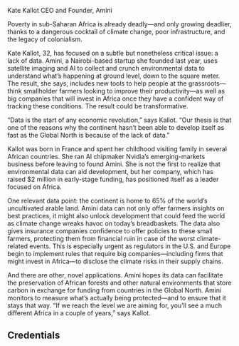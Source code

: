 Kate Kallot
CEO and Founder, Amini

Poverty in sub-Saharan Africa is already deadly—and only growing deadlier, thanks to a dangerous cocktail of climate change, poor infrastructure, and the legacy of colonialism.

Kate Kallot, 32, has focused on a subtle but nonetheless critical issue: a lack of data. Amini, a Nairobi-based startup she founded last year, uses satellite imaging and AI to collect and crunch environmental data to understand what’s happening at ground level, down to the square meter. The result, she says, includes new tools to help people at the grassroots—think smallholder farmers looking to improve their productivity—as well as big companies that will invest in Africa once they have a confident way of tracking these conditions. The result could be transformative.

“Data is the start of any economic revolution,” says Kallot. “Our thesis is that one of the reasons why the continent hasn’t been able to develop itself as fast as the Global North is because of the lack of data.”

Kallot was born in France and spent her childhood visiting family in several African countries. She ran AI chipmaker Nvidia’s emerging-markets business before leaving to found Amini. She is not the first to realize that environmental data can aid development, but her company, which has raised $2 million in early-stage funding, has positioned itself as a leader focused on Africa.

One relevant data point: the continent is home to 65% of the world’s uncultivated arable land. Amini data can not only offer farmers insights on best practices, it might also unlock development that could feed the world as climate change wreaks havoc on today’s breadbaskets. The data also gives insurance companies confidence to offer policies to these small farmers, protecting them from financial ruin in case of the worst climate-related events. This is especially urgent as regulators in the U.S. and Europe begin to implement rules that require big companies—including firms that might invest in Africa—to disclose the climate risks in their supply chains.

And there are other, novel applications. Amini hopes its data can facilitate the preservation of African forests and other natural environments that store carbon in exchange for funding from countries in the Global North. Amini monitors to measure what’s actually being protected—and to ensure that it stays that way. “If we reach the level we are aiming for, you’ll see a much different Africa in a couple of years,” says Kallot.

## Credentials